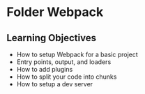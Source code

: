 # Folder Webpack

## Learning Objectives
- How to setup Webpack for a basic project
- Entry points, output, and loaders
- How to add plugins
- How to split your code into chunks
- How to setup a dev server